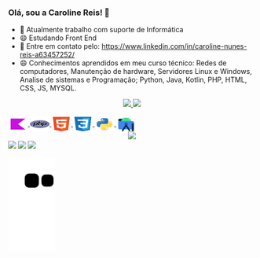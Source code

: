 ### Olá, sou a Caroline Reis! 👋

- 🔭 Atualmente trabalho com suporte de Informática
- 😄 Estudando Front End
- 💬 Entre em contato pelo: https://www.linkedin.com/in/caroline-nunes-reis-a63457252/
- 😄 Conhecimentos aprendidos em meu curso técnico: Redes de computadores, Manutenção de hardware, Servidores Linux e Windows, Analise de sistemas e Programação; Python, Java, Kotlin, PHP, HTML, CSS, JS, MYSQL.

<div align="center">
<a href="https://www.linkedin.com/in/caroline-nunes-reis-a63457252/">
  <img height="180em" src="https://github-readme-stats.vercel.app/api?username=CarolineNunesReis&show_icons=true&theme=dark&include_all_commits=true&count_private=true"/>
  <img height="180em" src="https://github-readme-stats.vercel.app/api/top-langs/?username=CarolineNunesReis&layout=compact&langs_count=7&theme=dark"/>
</div>

<div style="display: inline_block"><br>
  <img align="center" alt="Rafa-Ts" height="30" width="40" src="https://raw.githubusercontent.com/devicons/devicon/master/icons/kotlin/kotlin-plain.svg">
  <img align="center" alt="Rafa-React" height="30" width="40" src="https://raw.githubusercontent.com/devicons/devicon/master/icons/php/php-original.svg">
  <img align="center" alt="Rafa-HTML" height="30" width="40" src="https://raw.githubusercontent.com/devicons/devicon/master/icons/html5/html5-original.svg">
  <img align="center" alt="Rafa-CSS" height="30" width="40" src="https://raw.githubusercontent.com/devicons/devicon/master/icons/css3/css3-original.svg">
  <img align="center" alt="Rafa-Python" height="30" width="40" src="https://raw.githubusercontent.com/devicons/devicon/master/icons/python/python-original.svg">
    <img align="center" alt="Rafa-Python" height="30" width="40" src="https://raw.githubusercontent.com/devicons/devicon/master/icons/androidstudio/androidstudio-original.svg">
 
<div align="center">
  <img src="https://user-images.githubusercontent.com/111313121/195621478-a24f9751-dcfa-4a29-8ca1-65019c8a534c.png" width="200px" />
</div>
  
<div> 
  <a href="https://www.instagram.com/caroline_reis133/" target="_blank"><img src="https://img.shields.io/badge/-Instagram-%23E4405F?style=for-the-badge&logo=instagram&logoColor=white" target="_blank"></a>
  <a href = "mailto:carolinereis.sg292@academico.ifsul.edu.br"><img src="https://img.shields.io/badge/-Gmail-%23333?style=for-the-badge&logo=gmail&logoColor=white" target="_blank"></a>
  <a href="https://www.linkedin.com/in/caroline-nunes-reis-a63457252/" target="_blank"><img src="https://img.shields.io/badge/-LinkedIn-%230077B5?style=for-the-badge&logo=linkedin&logoColor=white" target="_blank"></a> 
 
  ![Snake animation](https://github.com/rafaballerini/rafaballerini/blob/output/github-contribution-grid-snake.svg)
 
</div>
